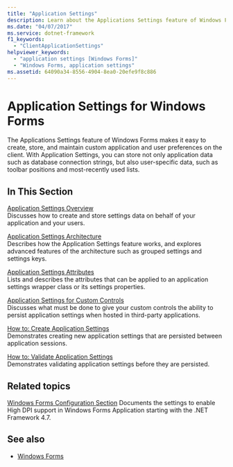 ```yaml
---
title: "Application Settings"
description: Learn about the Applications Settings feature of Windows Forms, which makes it easy to create, store, and maintain custom application and user preferences.
ms.date: "04/07/2017"
ms.service: dotnet-framework
f1_keywords: 
  - "ClientApplicationSettings"
helpviewer_keywords: 
  - "application settings [Windows Forms]"
  - "Windows Forms, application settings"
ms.assetid: 64090a34-8556-4904-8ea0-20efe9f8c886
---
```

# Application Settings for Windows Forms

The Applications Settings feature of Windows Forms makes it easy to create, store, and maintain custom application and user preferences on the client. With Application Settings, you can store not only application data such as database connection strings, but also user-specific data, such as toolbar positions and most-recently used lists.

## In This Section

[Application Settings Overview](application-settings-overview.md)\
Discusses how to create and store settings data on behalf of your application and your users.

[Application Settings Architecture](application-settings-architecture.md)\
Describes how the Application Settings feature works, and explores advanced features of the architecture such as grouped settings and settings keys.

[Application Settings Attributes](application-settings-attributes.md)\
Lists and describes the attributes that can be applied to an application settings wrapper class or its settings properties.

[Application Settings for Custom Controls](application-settings-for-custom-controls.md)\
Discusses what must be done to give your custom controls the ability to persist application settings when hosted in third-party applications.

[How to: Create Application Settings](how-to-create-application-settings.md)\
Demonstrates creating new application settings that are persisted between application sessions.

[How to: Validate Application Settings](how-to-validate-application-settings.md)\
Demonstrates validating application settings before they are persisted.

## Related topics

[Windows Forms Configuration Section](/dotnet/framework/configure-apps/file-schema/winforms/index)
Documents the settings to enable High DPI support in Windows Forms Application starting with the .NET Framework 4.7.

## See also

- [Windows Forms](../index.yml)
